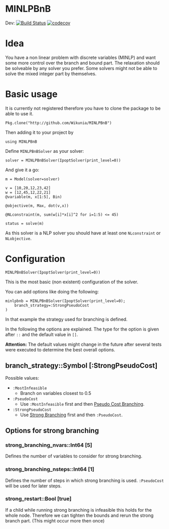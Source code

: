 # MINLPBnB

Dev: [![Build Status](https://travis-ci.org/Wikunia/MINLPBnB.svg?branch=master)](https://travis-ci.org/Wikunia/MINLPBnB) [![codecov](https://codecov.io/gh/Wikunia/MINLPBnB/branch/master/graph/badge.svg)](https://codecov.io/gh/Wikunia/MINLPBnB)

# Idea

You have a non linear problem with discrete variables (MINLP) and want some more control over the branch and bound part.
The relaxation should be solveable by any solver you prefer. Some solvers might not be able to solve the mixed integer part by themselves.

# Basic usage

It is currently not registered therefore you have to clone the package to be able to use it.

`Pkg.clone("http://github.com/Wikunia/MINLPBnB")`

Then adding it to your project by

`using MINLPBnB`

Define `MINLPBnBSolver` as your solver:

```
solver = MINLPBnBSolver(IpoptSolver(print_level=0))
```

And give it a go:

```
m = Model(solver=solver)

v = [10,20,12,23,42]
w = [12,45,12,22,21]
@variable(m, x[1:5], Bin)

@objective(m, Max, dot(v,x))

@NLconstraint(m, sum(w[i]*x[i]^2 for i=1:5) <= 45)   

status = solve(m)

```

As this solver is a NLP solver you should have at least one `NLconstraint` or `NLobjective`.

# Configuration

```
MINLPBnBSolver(IpoptSolver(print_level=0))
```

This is the most basic (non existent) configuration of the solver.

You can add options like doing the following:

```
minlpbnb = MINLPBnBSolver(IpoptSolver(print_level=0);
    branch_strategy=:StrongPseudoCost
)
```

In that example the strategy used for branching is defined.

In the following the options are explained. The type for the option is given after `::` and the default value in `[]`.

**Attention:**
The default values might change in the future after several tests were executed to determine the best overall options. 

## branch_strategy::Symbol [:StrongPseudoCost]

Possible values:

* `:MostInfeasible`
    * Branch on variables closest to 0.5
* `:PseudoCost`
    * Use `:MostInfeasible` first and then [Pseudo Cost Branching](https://en.wikipedia.org/wiki/Branch_and_cut#Branching_Strategies).
* `:StrongPseudoCost`
    * Use [Strong Branching](https://en.wikipedia.org/wiki/Branch_and_cut#Branching_Strategies) first and then `:PseudoCost`.

## Options for strong branching

### strong_branching_nvars::Int64 [5]

Defines the number of variables to consider for strong branching. 

### strong_branching_nsteps::Int64 [1]

Defines the number of steps in which strong branching is used. `:PseudoCost` will be used for later steps.

### strong_restart::Bool [true]

If a child while running strong branching is infeasible this holds for the whole node. Therefore we can tighten the bounds and rerun the strong branch part. (This might occur more then once)


